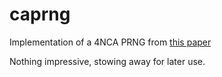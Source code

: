 # caprng

Implementation of a 4NCA PRNG from [this paper](http://www.iaeng.org/publication/IMECS2008/IMECS2008_pp1908-1913.pdf)

Nothing impressive, stowing away for later use.


